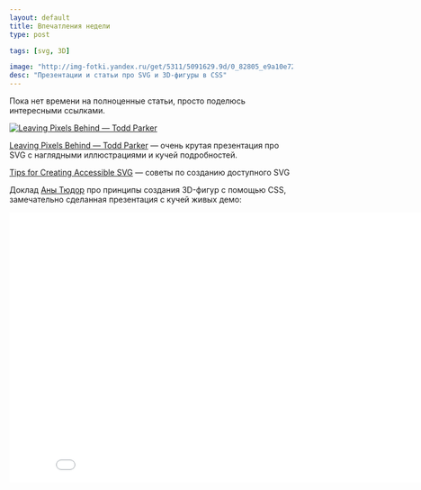 ```yaml
---
layout: default
title: Впечатления недели
type: post

tags: [svg, 3D]

image: "http://img-fotki.yandex.ru/get/5311/5091629.9d/0_82805_e9a10e72_L.png"
desc: "Презентации и статьи про SVG и 3D-фигуры в CSS"
---
```


Пока нет времени на полноценные статьи, просто поделюсь интересными ссылками.
<!--more-->

<a href="https://docs.google.com/presentation/d/1CNQLbqC0krocy_fZrM5fZ-YmQ2JgEADRh3qR6RbOOGk/present#slide=id.p" class="no-favicon"><img src="http://img-fotki.yandex.ru/get/5311/5091629.9d/0_82805_e9a10e72_L.png" alt="Leaving Pixels Behind — Todd Parker"></a>

<a href="https://docs.google.com/presentation/d/1CNQLbqC0krocy_fZrM5fZ-YmQ2JgEADRh3qR6RbOOGk/present#slide=id.p">Leaving Pixels Behind — Todd Parker</a> — очень крутая презентация про SVG с наглядными иллюстрациями и кучей подробностей.

<a href="https://www.sitepoint.com/tips-accessible-svg/">Tips for Creating Accessible SVG</a> — советы по созданию доступного SVG

Доклад <a href="http://codepen.io/thebabydino/">Аны Тюдор</a> про принципы создания 3D-фигур с помощью CSS, замечательно сделанная презентация с кучей живых демо:

<iframe width="853" height="480" src="//www.youtube.com/embed/ZxdeuAP027Y?list=PLZriQCloF6GDEOUPK7tlaWAtJhPW21ZDF" frameborder="0" allowfullscreen></iframe>





